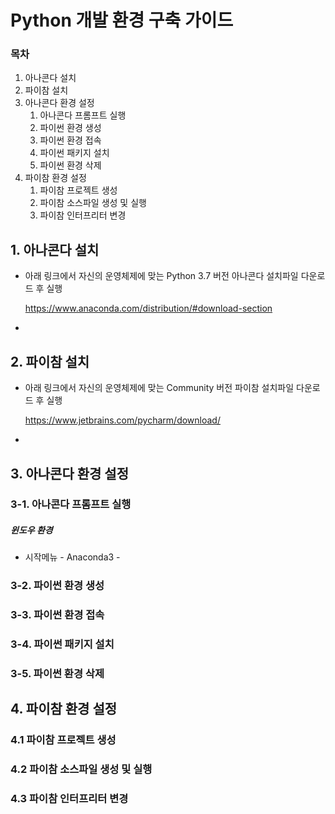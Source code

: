 # Python 개발 환경 구축 가이드

### 목차

1. 아나콘다 설치
2. 파이참 설치
3. 아나콘다 환경 설정
   1. 아나콘다 프롬프트 실행
   2. 파이썬 환경 생성
   3. 파이썬 환경 접속
   4. 파이썬 패키지 설치
   5. 파이썬 환경 삭제
4. 파이참 환경 설정
   1. 파이참 프로젝트 생성
   2. 파이참 소스파일 생성 및 실행
   3. 파이참 인터프리터 변경



## 1. 아나콘다 설치

- 아래 링크에서 자신의 운영체제에 맞는 Python 3.7 버전 아나콘다 설치파일 다운로드 후 실행

  https://www.anaconda.com/distribution/#download-section

- 



## 2. 파이참 설치

- 아래 링크에서 자신의 운영체제에 맞는 Community 버전 파이참 설치파일 다운로드 후 실행

  https://www.jetbrains.com/pycharm/download/

- 



## 3. 아나콘다 환경 설정

### 3-1. 아나콘다 프롬프트 실행

##### 윈도우 환경

- 시작메뉴 - Anaconda3 -  



### 3-2. 파이썬 환경 생성



### 3-3. 파이썬 환경 접속



### 3-4. 파이썬 패키지 설치



### 3-5. 파이썬 환경 삭제



## 4. 파이참 환경 설정

### 4.1 파이참 프로젝트 생성



### 4.2 파이참 소스파일 생성 및 실행



### 4.3 파이참 인터프리터 변경

